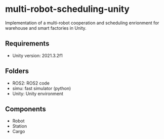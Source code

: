 # multi-robot-scheduling-unity
Implementation of a multi-robot cooperation and scheduling enrionment for warehouse and smart factories in Unity.

## Requirements
- Unity version: 2021.3.2f1

## Folders
- ROS2: ROS2 code
- simu: fast simulator (python)
- Unity: Unity environment

## Components
- Robot
- Station
- Cargo
